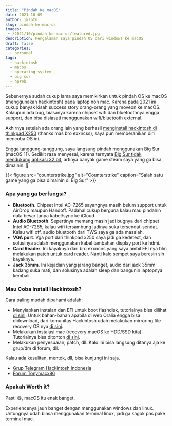 ```yaml
---
title: "Pindah Ke macOS"
date: 2021-10-09
author: jksntn
slug: pindah-ke-mac-os
images: 
 - /2021/10/pindah-ke-mac-os/featured.jpg
description: Pengalaman saya pindah OS dari windows ke macOS
draft: false
categories:
  - personal
tags:
  - hackintosh
  - macos
  - operating system
  - big sur
  - oprek
---
```


Sebenernya sudah cukup lama saya memikirkan untuk pindah OS ke macOS (menggunakan hackintosh) pada laptop non mac. Karena pada 2021 ini cukup banyak kisah success story orang-orang yang moveon ke macOS. Kalaupun ada bug, biasanya karena chipset wifi dan bluetoothnya engga support, dan bisa disiasati menggunakan wifi/bluetooth external.

Akhirnya setelah ada orang lain yang berhasil [menginstall hackintosh di thinkpad X250](https://github.com/exxncss/x250-hackintosh) (thanks mas bro exxncss), saya pun memberanikan diri mencoba OS ini. 

<!--more-->

Engga tanggung-tanggung, saya langsung pindah menggunakan Big Sur (macOS 11). Sedikit rasa menyesal, karena ternyata [Big Sur tidak mendukung aplikasi 32 bit](https://support.apple.com/en-us/HT208436), artinya banyak game steam saya yang ga bisa dimainin. 🥲

{{< figure src="counterstrike.jpg" alt="Counterstrike" caption="Salah satu game yang ga bisa dimainin di Big Sur" >}}

### Apa yang ga berfungsi?

- **Bluetooth**. Chipset Intel AC-7265 sayangnya masih belum support untuk AirDrop maupun Handoff. Padahal cukup berguna kalau mau pindahin data besar tanpa kabel/sync ke iCloud.
- **Audio Bluetooth**. Sepertinya memang masih jadi bugnya dari chipset Intel AC-7265, kalau wifi tersambung jadinya suka tersendat-sendat. Kalau wifi off, audio bluetooth dari TWS saya ga ada masalah.
- **VGA port**. Vga port dari thinkpad x250 saya jadi ga kedetect, dan solusinya adalah menggunakan kabel tambahan display port ke hdmi. 
- **Card Reader**. Ini kayaknya dari bro exxncns yang saya ambil EFI nya blm melakukan [patch untuk card reader](https://github.com/FIRSTPLATO/cardreader-kext). Nanti kalo sempet saya beresin sih kayaknya.
- **Jack 35mm**. Ini kejadian yang jarang banget, audio dari jack 35mm kadang suka mati, dan solusinya adalah sleep dan bangunin laptopnya kembali. 

### Mau Coba Install Hackintosh? 

Cara paling mudah dipahami adalah:

- Menyiapkan instalan dan EFI untuk boot flashdisk, tutorialnya bisa dilihat [di sini](https://github.com/exxncss/x250-hackintosh#buat-installer-macos). Untuk bahan-bahan apabila di web Oralia engga bisa didownload, dari komunitas Hackintosh udah melakukan mirroring file recovery OS nya [di sini](https://drive.google.com/drive/u/2/folders/1nF71xPbhiyuS8vQOi-E6wHS-tSknvoZo).
- Melakukan instalasi mac (recovery macOS ke HDD/SSD kita). Tutorialnya bisa ditonton [di sini](https://www.youtube.com/watch?v=olBn3HQP4yc).
- Melakukan penyesuaian, patch, dll. Kalo ini bisa langsung ditanya aja ke grup/dm di forum, dll.

Kalau ada kesulitan, mentok, dll, bisa kunjungi ini saja.

- [Grup Telegram Hackintosh Indonesia](https://t.me/HackintoshLover)
- [Forum Tonymacx86](https://www.tonymacx86.com/)

### Apakah Worth it?

Pasti 😅, macOS itu enak banget. 

Experiencenya jauh banget dengan menggunakan windows dan linux. Untungnya udah biasa menggunakan terminal linux, jadi ga kagok pas pake terminal mac. 

